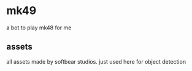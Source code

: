 # mk49
a bot to play mk48 for me
## assets
all assets made by softbear studios. just used here for object detection